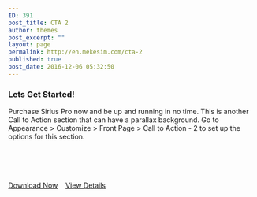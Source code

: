 ```yaml
---
ID: 391
post_title: CTA 2
author: themes
post_excerpt: ""
layout: page
permalink: http://en.mekesim.com/cta-2
published: true
post_date: 2016-12-06 05:32:50
---
```

<div class="row">
    <div class="col-md-6">
        <h3 class="section-title">Lets Get Started!</h3>
        <p>Purchase Sirius Pro now and be up and running in no time. This is another Call to Action section that can have a parallax background. Go to Appearance > Customize > Front Page > Call to Action - 2 to set up the options for this section.</p>
    </div>
    <div class="col-md-5 col-md-offset-1"><p><br /><br />&nbsp;<br />&nbsp;<br /><a href="https://wordpress.org/themes/download/sirius-lite.1.0.zip" class="btn btn-white" target="_blank">Download Now</a>&nbsp;&nbsp;&nbsp;&nbsp;<a href="https://www.lyrathemes.com/sirius/" class="btn btn-white">View Details</a></p></div>
</div>